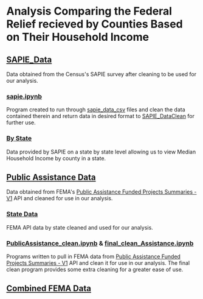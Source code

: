 # Analysis Comparing the Federal Relief recieved by Counties Based on Their Household Income
## [SAPIE_Data](SAPIE_DataClean)
Data obtained from the Census's SAPIE survey after cleaning to be used for our analysis.
### [sapie.ipynb](SAPIE_DataClean/sapie.ipynb)
Program created to run through [sapie_data_csv](sapie_data_csv) files and clean the data contained therein and return data in desired format to [SAPIE_DataClean](SAPIE_DataClean) for further use.
### [By State](SAPIE_DataClean/ByState)
Data provided by SAPIE on a state by state level allowing us to view Median Household Income by county in a state.
## [Public Assistance Data](publicAssistanceData)
Data obtained from FEMA's [Public Assistance Funded Projects Summaries - V1](https://www.fema.gov/openfema-dataset-public-assistance-funded-projects-summaries-v1) API and cleaned for use in our analysis.
### [State Data](publicAssistanceData/output_data/state_data)
FEMA API data by state cleaned and used for our analysis.
### [PublicAssistance_clean.ipynb](publicAssistanceData/PublicAssistance_clean.ipynb) & [final_clean_Assistance.ipynb](publicAssistanceData/final_clean_Assistance.ipynb)
Programs written to pull in FEMA data from [Public Assistance Funded Projects Summaries - V1](https://www.fema.gov/openfema-dataset-public-assistance-funded-projects-summaries-v1) API and clean it for use in our analysis. The final clean program provides some extra cleaning for a greater ease of use.
## [Combined FEMA Data](FEMA_combineClean.ipynb)
